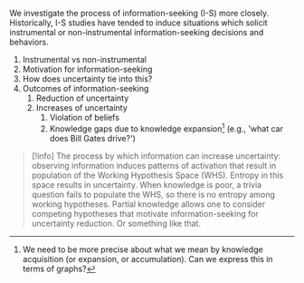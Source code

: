 We investigate the process of information-seeking (I-S) more closely. Historically, I-S studies have tended to induce situations which solicit instrumental or non-instrumental information-seeking decisions and behaviors.

1. Instrumental vs non-instrumental
2. Motivation for information-seeking
3. How does uncertainty tie into this?
4. Outcomes of information-seeking
	1. Reduction of uncertainty
	2. Increases of uncertainty
		1. Violation of beliefs
		2. Knowledge gaps due to knowledge expansion[^1] (e.g., 'what car does Bill Gates drive?')

> [!info]
> The process by which information can increase uncertainty: observing information induces patterns of activation that result in population of the Working Hypothesis Space (WHS). Entropy in this space results in uncertainty. When knowledge is poor, a trivia question fails to populate the WHS, so there is no entropy among working hypotheses. Partial knowledge allows one to consider competing hypotheses that motivate information-seeking for uncertainty reduction. Or something like that.


[^1]: We need to be more precise about what we mean by knowledge acquisition (or expansion, or accumulation). Can we express this in terms of graphs?